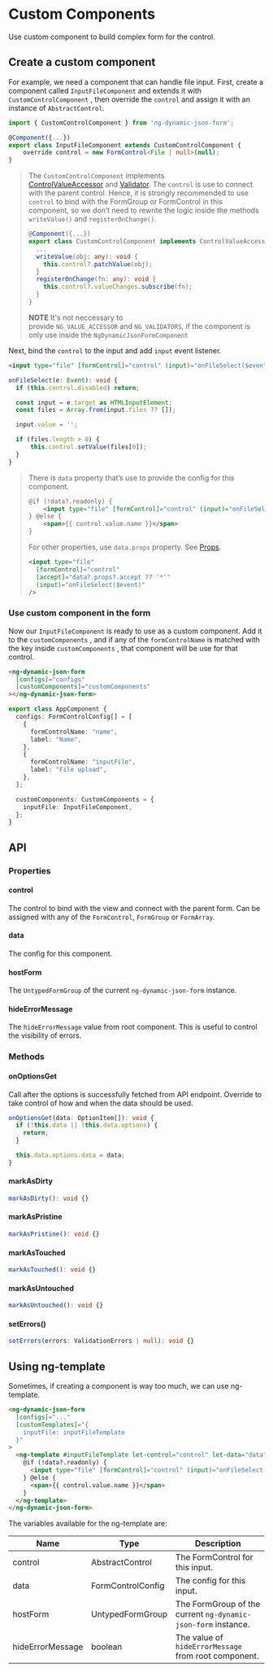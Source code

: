 # Custom Components

Use custom component to build complex form for the control.

## Create a custom component

For example, we need a component that can handle file input. First, create a component called `InputFileComponent` and extends it with `CustomControlComponent` , then override the `control` and assign it with an instance of `AbstractControl`.

<doc-code>

```ts
import { CustomControlComponent } from 'ng-dynamic-json-form';

@Component({...})
export class InputFileComponent extends CustomControlComponent {
	override control = new FormControl<File | null>(null);
}
```

</doc-code>

> The `CustomControlComponent` implements [ControlValueAccessor](https://angular.io/api/forms/ControlValueAccessor) and [Validator](https://angular.io/api/forms/Validator). The `control` is use to connect with the parent control. Hence, it is strongly recommended to use `control` to bind with the FormGroup or FormControl in this component, so we don’t need to rewrite the logic inside the methods `writeValue()` and `registerOnChange()`.
>
> <doc-code enable-copy="false">
>
> ```ts
> @Component({...})
> export class CustomControlComponent implements ControlValueAccessor, Validator {
> 	...
> 	writeValue(obj: any): void {
>     this.control?.patchValue(obj);
>   }
> 	registerOnChange(fn: any): void {
> 	  this.control?.valueChanges.subscribe(fn);
> 	}
> }
> ```
>
> </doc-code>
>
> **NOTE** It's not neccessary to provide `NG_VALUE_ACCESSOR` and `NG_VALIDATORS`, if the component is only use inside the `NgDynamicJsonFormComponent`

Next, bind the `control` to the input and add `input` event listener.

<doc-tab>
<doc-code name="HTML">

```html
<input type="file" [formControl]="control" (input)="onFileSelect($event)" />
```

</doc-code>

<doc-code name="TS">

```ts
onFileSelect(e: Event): void {
  if (this.control.disabled) return;

  const input = e.target as HTMLInputElement;
  const files = Array.from(input.files ?? []);

  input.value = '';

  if (files.length > 0) {
	  this.control.setValue(files[0]);
  }
}
```

</doc-code>
</doc-tab>

> There is `data` property that’s use to provide the config for this component.
>
> <doc-code enable-copy="false">
>
> <!-- prettier-ignore -->
> ```html
> @if (!data?.readonly) {
>     <input type="file" [formControl]="control" (input)="onFileSelect($event)" />
> } @else {
>     <span>{{ control.value.name }}</span>
> }
> ```
>
> </doc-code>
>
> For other properties, use `data.props` property. See [Props](../../v8/props/props_en.md).
>
> <doc-code enable-copy="false">
>
> <!-- prettier-ignore -->
> ```html
> <input type="file"
>   [formControl]="control"
>   [accept]="data?.props?.accept ?? '*'"
>   (input)="onFileSelect($event)"
> />
> ```
>
> </doc-code>

### Use custom component in the form

Now our `InputFileComponent` is ready to use as a custom component. Add it to the `customComponents` , and if any of the `formControlName` is matched with the key inside `customComponents` , that component will be use for that control.

<doc-tab>
<doc-code name="HTML">

<!-- prettier-ignore -->
```html
<ng-dynamic-json-form
  [configs]="configs"
  [customComponents]="customComponents"
></ng-dynamic-json-form>
```

</doc-code>

<doc-code name="TS">

```ts
export class AppComponent {
  configs: FormControlConfig[] = [
    {
      formControlName: "name",
      label: "Name",
    },
    {
      formControlName: "inputFile",
      label: "File upload",
    },
  ];

  customComponents: CustomComponents = {
    inputFile: InputFileComponent,
  };
}
```

</doc-code>
</doc-tab>

## API

### Properties

#### control

The control to bind with the view and connect with the parent form. Can be assigned with any of the `FormControl`, `FormGroup` or `FormArray`.

#### data

The config for this component.

#### hostForm

The `UntypedFormGroup` of the current `ng-dynamic-json-form` instance.

#### hideErrorMessage

The `hideErrorMessage` value from root component. This is useful to control the visibility of errors.

### Methods

#### onOptionsGet

Call after the options is successfully fetched from API endpoint. Override to take control of how and when the data should be used.

```ts
onOptionsGet(data: OptionItem[]): void {
  if (!this.data || !this.data.options) {
    return;
  }

  this.data.options.data = data;
}
```

#### markAsDirty

```ts
markAsDirty(): void {}
```

#### markAsPristine

```ts
markAsPristine(): void {}
```

#### markAsTouched

```ts
markAsTouched(): void {}
```

#### markAsUntouched

```ts
markAsUntouched(): void {}
```

#### setErrors()

```ts
setErrors(errors: ValidationErrors | null): void {}
```

## Using ng-template

Sometimes, if creating a component is way too much, we can use ng-template.

<doc-code>

<!-- prettier-ignore -->
```html
<ng-dynamic-json-form
  [configs]="..."
  [customTemplates]="{
    inputFile: inputFileTemplate
  }"
>
  <ng-template #inputFileTemplate let-control="control" let-data="data">
    @if (!data?.readonly) {
      <input type="file" [formControl]="control" (input)="onFileSelect($event)" />
    } @else {
      <span>{{ control.value.name }}</span>
    }
  </ng-template>
</ng-dynamic-json-form>
```

</doc-code>

The variables available for the ng-template are:

| Name             | Type              | Description                                                   |
| ---------------- | ----------------- | ------------------------------------------------------------- |
| control          | AbstractControl   | The FormControl for this input.                               |
| data             | FormControlConfig | The config for this input.                                    |
| hostForm         | UntypedFormGroup  | The FormGroup of the current `ng-dynamic-json-form` instance. |
| hideErrorMessage | boolean           | The value of `hideErrorMessage` from root component.          |

